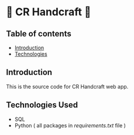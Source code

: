 # 💎 CR  Handcraft 💎

## Table of contents
* [Introduction](#Introduction)
* [Technologies](#TechnologiesUsed)

## Introduction

This is the source code for CR Handcraft web app.

## Technologies Used

* SQL
* Python ( all packages in *requirements.txt* file )